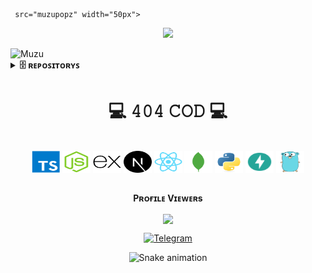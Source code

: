      src="muzupopz" width="50px">

<p align="center">
<img src="https://media.giphy.com/media/hvRJCLFzcasrR4ia7z/giphy.gif" width="50px">
</p>

<img src="https://readme-typing-svg.herokuapp.com?font=Kaushan+Script&size=40&duration=3500&color=44F763&background=FFFFFF00&center=true&vCenter=true&width=650&height=55&lines=Hey!+It's+Me+404+Cod+%F0%9F%91%8B%F0%9F%8F%BB;I+am+Muzafir+Tm+%F0%9F%A7%91%F0%9F%8F%BB%E2%80%8D%F0%9F%92%BB;I+Am+from+India+%F0%9F%87%AE%F0%9F%87%B3🔥;I+Am+a+small+GitHub+Program+Coder+%F0%9F%93%88;Please+Support+Me+%E2%9A%99%EF%B8%8F" alt="Muzu" width="650" height="55">

 

<!-- Start repos section -->
<details>
<summary><b>🗄️ ʀᴇᴘᴏꜱɪᴛᴏʀʏꜱ</b></summary>
<br>
<table>
  <thead>
    <tr>
      <th>ɴᴀᴍᴇ</th>
      <th>ᴛʏᴘᴇ</th>
      <th>ᴅᴇꜱᴄʀɪᴘᴛɪᴏɴ</th>
    </tr>
  </thead>
  <tbody>
    <tr>
      <td><a href='https://github.com/404COD/SADIE-MOL'>𝕊𝔸𝔻𝕀𝔼 𝕄𝕆𝕃</a></td>
      <td>ᴀᴜᴛᴏ ꜰɪʟᴛᴇʀ</td>
      <td>ᴍᴏᴅɪꜰɪᴇᴅ</td>
    </tr>
  </tbody>
</table>
</details>
<!-- End repos section -->

<div align='center' style='display: inline_block;'>
  <h1>💻 𝟺𝟶𝟺 𝙲𝙾𝙳 💻</h1>

  <br />

  <img align='center' alt='kaue-ts' height='35' width='45' src='https://raw.githubusercontent.com/devicons/devicon/master/icons/typescript/typescript-plain.svg' />
  <img align='center' alt='kaue-nodejs' height='35' width='45' src='https://raw.githubusercontent.com/devicons/devicon/master/icons/nodejs/nodejs-plain.svg' />
  <img align='center' alt='kaue-expressjs' height='35' width='45' src='https://raw.githubusercontent.com/devicons/devicon/master/icons/express/express-original.svg' />
  <img align='center' alt='kaue-nextjs' height='35' width='45' src='https://raw.githubusercontent.com/devicons/devicon/master/icons/nextjs/nextjs-original.svg' />
  <img align='center' alt='kaue-reactjs' height='35' width='45' src='https://raw.githubusercontent.com/devicons/devicon/master/icons/react/react-original.svg' />
  <img align='center' alt='kaue-mongodb' height='35' width='45' src='https://raw.githubusercontent.com/devicons/devicon/master/icons/mongodb/mongodb-plain.svg' />
  <img align='center' alt='kaue-python' height='35' width='45' src='https://raw.githubusercontent.com/devicons/devicon/master/icons/python/python-original.svg' />
  <img align='center' alt='kaue-fastapi' height='35' width='45' src='https://raw.githubusercontent.com/kauefraga/kauefraga/main/assets/fastapi-icon.svg' />
  <img align='center' alt='kaue-go' height='35' width='45' src='https://raw.githubusercontent.com/devicons/devicon/master/icons/go/go-original.svg' />
</div>


<div align="center">
<br><p align="center"><b>Pʀᴏғɪʟᴇ Vɪᴇᴡᴇʀs</b></p>  
<p align="center"><img align="center" src="https://profile-counter.glitch.me/{inblizbot}/count.svg"/></p> 
<a href="https://telegram.dog/inbliz"><img alt="Telegram" src="https://img.shields.io/badge/INBLIZ-2CA5E0?style=for-the-badge&logo=telegram&logoColor=green"/></a>
</p>
  </a>
  <img alt='Snake animation' src='https://github.com/kauefraga/kauefraga/blob/output/github-contribution-grid-snake.svg' />
</div>
